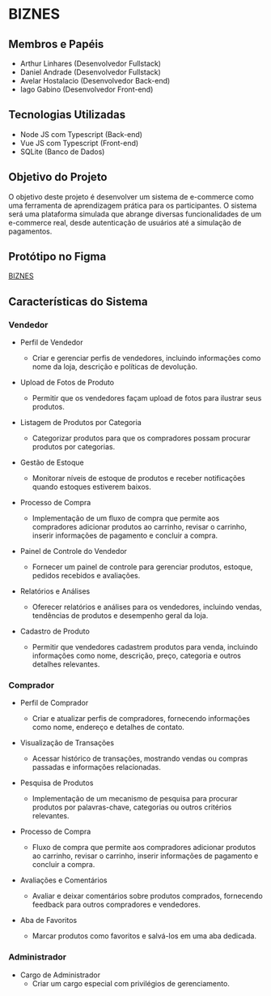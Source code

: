 # BIZNES

## Membros e Papéis
- Arthur Linhares (Desenvolvedor Fullstack)
- Daniel Andrade (Desenvolvedor Fullstack)
- Avelar Hostalacio (Desenvolvedor Back-end)
- Iago Gabino (Desenvolvedor Front-end)

## Tecnologias Utilizadas
- Node JS com Typescript (Back-end)
- Vue JS com Typescript (Front-end)
- SQLite (Banco de Dados)

## Objetivo do Projeto
O objetivo deste projeto é desenvolver um sistema de e-commerce como uma ferramenta de aprendizagem prática para os participantes. O sistema será uma plataforma simulada que abrange diversas funcionalidades de um e-commerce real, desde autenticação de usuários até a simulação de pagamentos.

## Protótipo no Figma

[BIZNES](https://www.figma.com/file/NX09jS21AnkyySTjGy6kdd/Biznes?type=design&node-id=0%3A1&mode=design&t=x5TJNNlRNOiTc0aV-1)

## Características do Sistema

### Vendedor

- Perfil de Vendedor
  - Criar e gerenciar perfis de vendedores, incluindo informações como nome da loja, descrição e políticas de devolução.
  
- Upload de Fotos de Produto
  - Permitir que os vendedores façam upload de fotos para ilustrar seus produtos.
  
- Listagem de Produtos por Categoria
  - Categorizar produtos para que os compradores possam procurar produtos por categorias.
  
- Gestão de Estoque
  - Monitorar níveis de estoque de produtos e receber notificações quando estoques estiverem baixos.
  
- Processo de Compra
  - Implementação de um fluxo de compra que permite aos compradores adicionar produtos ao carrinho, revisar o carrinho, inserir informações de pagamento e concluir a compra.
  
- Painel de Controle do Vendedor
  - Fornecer um painel de controle para gerenciar produtos, estoque, pedidos recebidos e avaliações.
  
- Relatórios e Análises
  - Oferecer relatórios e análises para os vendedores, incluindo vendas, tendências de produtos e desempenho geral da loja.
  
- Cadastro de Produto
  - Permitir que vendedores cadastrem produtos para venda, incluindo informações como nome, descrição, preço, categoria e outros detalhes relevantes.

### Comprador

- Perfil de Comprador
  - Criar e atualizar perfis de compradores, fornecendo informações como nome, endereço e detalhes de contato.
  
- Visualização de Transações
  - Acessar histórico de transações, mostrando vendas ou compras passadas e informações relacionadas.
  
- Pesquisa de Produtos
  - Implementação de um mecanismo de pesquisa para procurar produtos por palavras-chave, categorias ou outros critérios relevantes.
  
- Processo de Compra
  - Fluxo de compra que permite aos compradores adicionar produtos ao carrinho, revisar o carrinho, inserir informações de pagamento e concluir a compra.
  
- Avaliações e Comentários
  - Avaliar e deixar comentários sobre produtos comprados, fornecendo feedback para outros compradores e vendedores.
  
- Aba de Favoritos
  - Marcar produtos como favoritos e salvá-los em uma aba dedicada.

### Administrador

- Cargo de Administrador
  - Criar um cargo especial com privilégios de gerenciamento.

